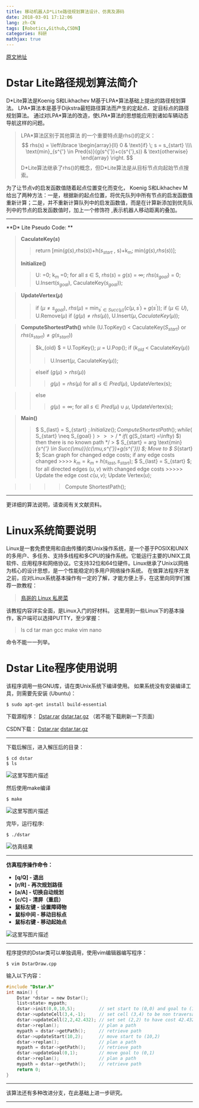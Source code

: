 ```yaml
---
title: 移动机器人D*Lite路径规划算法设计、仿真及源码
date: 2018-03-01 17:12:06
lang: zh-CN
tags: [Robotics,Github,CSDN]
categories: 科研
mathjax: true
---
```


[原文地址](http://blog.csdn.net/ayawaya/article/details/70155932)

# Dstar Lite路径规划算法简介
D\*Lite算法是Koenig S和Likhachev M基于LPA\*算法基础上提出的路径规划算法。 LPA\*算法本是基于Dijkstra最短路径算法而产生的定起点、定目标点的路径规划算法。 通过对LPA\*算法的改造，使LPA\*算法的思想能应用到诸如车辆动态导航这样的问题。 
> LPA\*算法区别于其他算法 的一个重要特点是rhs()的定义：
> $$
rhs(s) = \left\lbrace \begin{array}{ll}
0 & \text{if} \;  s = s_{start} \\\\
\text{min}_{s^{'} \in Pred(s)}(g(s^{'})+c(s^{'},s)) & \text{otherwise}
\end{array} \right.
$$
> D\*Lite算法继承了rhs()的概念，但D\*Lite算法是从目标节点向起始节点搜索。

<!-- more -->

为了让节点v的启发函数值随着起点位置变化而变化， Koenig S和Likhachev M给出了两种方法：一是，根据新的起点位置，将优先队列中所有节点的启发函数值重新计算；二是，并不重新计算队列中的启发函数值，而是在计算新添加到优先队列中的节点的启发函数值时，加上一个修饰符 ,表示机器人移动距离的叠加。
- - -
**D\* Lite Pseudo Code: **
> **CaculateKey(*s*)**
>> return [min(*g*(*s*),*rhs*(*s*))+h(*s*<sub>_start_</sub> , s)+k<sub>m</sub>; min(*g*(*s*),*rhs*(*s*))];
>
> __Initialize()__
> > U: =0;
> k<sub>m</sub> =0;
> for all *s* $\in$ S,  *rhs*(*s*) = *g*(*s*) = $\infty$;
> *rhs*(*s<sub>goal</sub>*) = 0;
> U.Insert(*s<sub>goal</sub>*), CaculateKey(*s<sub>goal</sub>*));

> __UpdateVertex$(\mu)$__
> >  if $(\mu \neq s_{goal})$, _rhs_$(\mu)$ = $\text{min}_{s^{'} \in Succ(\mu)}(c(\mu,s^{'})+g(s^{'}))$;
> if $(\mu \in U)$, U.Remove$(\mu)$
> if $(g(\mu) \neq rhs(\mu))$, U.Insert$(\mu, CaculateKey(\mu))$;

> **ComputeShortestPath()**
> while (U.TopKey() < CaculateKey($S_{start}$) or $rhs(s_{start}) \neq g(s_{start})$)
> > $k_{old} $ = U.TopKey();
> $\mu$ = U.Pop();
> if ($k_{old}$ < CaculateKey($\mu$))
> >> U.Insert($\mu$, CaculateKey($\mu$));
> 
> > elseif ($g(\mu) > rhs(\mu)$)
> >> $g(\mu) = rhs(\mu)$
> for all $s \in Pred(\mu)$, UpdateVertex(s);

>> else
>>> $g(\mu) = \infty$;
> for all $s \in Pred(\mu) \cup {\mu}$, UpdateVertex(s);

> **Main()**
> > $ S_{last} = S_{start} $;
> Initialize();
> ComputeShortestPath();
> while($ S_{start} \neq S_{goal} $)
    >>> /* if ($ g(S_{start} =\infty) $) then there is no known path */
    > $ S_{start} = arg \text{min}_{s^{'} \in Succ(\mu)}(c(\mu,s^{'})+g(s^{'})) $;
    Move to $ S_{start} $;
    Scan graph for changed edge costs;
    if any edge costs changed
    >>>> $k_m = k_m + h(s_{last}, s_{start})$;
    $ S_{last} = S_{start} $;
    for all directed edges $(u, v)$ with changed edge costs
    >>>>> Update the edge cost $c(u, v)$;
    Update Vertex$(u)$;
    
>>>> Compute ShortestPath();

***
更详细的算法说明，请查阅有关文献资料。

<!-- more -->

# Linux系统简要说明
Linux是一套免费使用和自由传播的类Unix操作系统，是一个基于POSIX和UNIX的多用户、多任务、支持多线程和多CPU的操作系统。它能运行主要的UNIX工具软件、应用程序和网络协议。它支持32位和64位硬件。Linux继承了Unix以网络为核心的设计思想，是一个性能稳定的多用户网络操作系统。
在做算法程序开发之前，应对Linux系统基本操作有一定的了解，才能方便上手，在这里向同学们推荐一款教程：
> [鳥哥的 Linux 私房菜](http://linux.vbird.org)

该教程内容详实全面，是Linux入门的好材料。
这里用到一些Linux下的基本操作，客户端可以选择PUTTY，至少掌握：

> ls
> cd
> tar
> man
> gcc
> make
> vim
> nano

命令不能一一列举。

# Dstar Lite程序使用说明
该程序调用一些GNU库，请在类Unix系统下编译使用。
如果系统没有安装编译工具，则需要先安装 (Ubuntu)：
``` 
$ sudo apt-get install build-essential
```
下载源程序：
[Dstar.rar](http://shmtu-robot.imwork.net:23137/dist/shares/Dstar.rar)
[dstar.tar.gz](http://shmtu-robot.imwork.net:23137/dist/shares/dstar.tar.gz)
（若不能下载刷新一下页面）

CSDN下载：
[Dstar.rar](http://download.csdn.net/detail/ayawaya/9828085)
[dstar.tar.gz](http://download.csdn.net/detail/ayawaya/9828088)
- - - ------------
下载后解压，进入解压后的目录：
``` 
$ cd dstar
$ ls
```
![这里写图片描述](http://img.blog.csdn.net/20170413133859594?watermark/2/text/aHR0cDovL2Jsb2cuY3Nkbi5uZXQvYXlhd2F5YQ==/font/5a6L5L2T/fontsize/400/fill/I0JBQkFCMA==/dissolve/70/gravity/SouthEast)

然后使用make编译
```
$ make
```
![这里写图片描述](http://img.blog.csdn.net/20170413133941198?watermark/2/text/aHR0cDovL2Jsb2cuY3Nkbi5uZXQvYXlhd2F5YQ==/font/5a6L5L2T/fontsize/400/fill/I0JBQkFCMA==/dissolve/70/gravity/SouthEast)

完毕，运行程序:
```
$ ./dstar
```
![仿真结果](http://img.blog.csdn.net/20170413134116089?watermark/2/text/aHR0cDovL2Jsb2cuY3Nkbi5uZXQvYXlhd2F5YQ==/font/5a6L5L2T/fontsize/400/fill/I0JBQkFCMA==/dissolve/70/gravity/SouthEast)

--------
**仿真程序操作命令：**

 - **[q/Q] - 退出**
 - **[r/R] - 再次规划路径**
 - **[a/A] - 切换自动规划**
 - **[c/C] - 清屏（重启）**
 - **鼠标左键 - 设置障碍物**
 - **鼠标中间 - 移动目标点**
 - **鼠标右键 - 移动起始点**

![这里写图片描述](http://img.blog.csdn.net/20170413140515101?watermark/2/text/aHR0cDovL2Jsb2cuY3Nkbi5uZXQvYXlhd2F5YQ==/font/5a6L5L2T/fontsize/400/fill/I0JBQkFCMA==/dissolve/70/gravity/SouthEast)

- - -
程序提供的Dstar类可以单独调用，使用vim编辑器编写程序：
```
$ vim DstarDraw.cpp
```
输入以下内容：
``` c
#include "Dstar.h"
int main() {
    Dstar *dstar = new Dstar();
    list<state> mypath;
    dstar->init(0,0,10,5);         // set start to (0,0) and goal to (10,5)
    dstar->updateCell(3,4,-1);     // set cell (3,4) to be non traversable
    dstar->updateCell(2,2,42.432); // set set (2,2) to have cost 42.432
    dstar->replan();               // plan a path
    mypath = dstar->getPath();     // retrieve path
    dstar->updateStart(10,2);      // move start to (10,2)
    dstar->replan();               // plan a path
    mypath = dstar->getPath();     // retrieve path
    dstar->updateGoal(0,1);        // move goal to (0,1)
    dstar->replan();               // plan a path
    mypath = dstar->getPath();     // retrieve path
    return 0;
}
```
* * *
该算法还有多种改进分支，在此基础上进一步研究。
* * *
